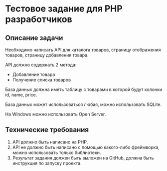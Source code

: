 # Тестовое задание для PHP разработчиков
## Описание задачи
Необходимо написать API для каталога товаров, страницу отображения товаров, страницу добавления товара.

API должно содержать 2 метода:
- Добавление товара
- Получение списка товаров

База данных должна иметь таблицу с товарами в которой будут колонки id, name, price.

База данных может использоваться любая, можно использовать SQLite.

На Windows можно использовать Open Server.

## Технические требования
1. API должно быть написано на PHP.
2. API не должно быть написано с помощью какого-либо фреймворка, можно использовать только библиотеки.
3. Результат задания должен быть выложен на GitHub, должна быть инструкция по запуску проекта.
